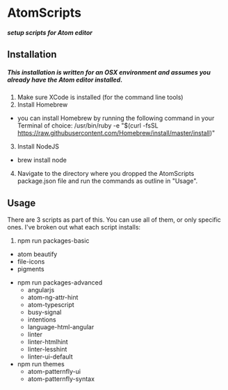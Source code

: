 # AtomScripts
##### setup scripts for Atom editor

## Installation
##### This installation is written for an OSX environment and assumes you already have the Atom editor installed.

1. Make sure XCode is installed (for the command line tools)
2. Install Homebrew
  - you can install Homebrew by running the following command in your Terminal of choice: /usr/bin/ruby -e "$(curl -fsSL https://raw.githubusercontent.com/Homebrew/install/master/install)"
3. Install NodeJS
  - brew install node
4. Navigate to the directory where you dropped the AtomScripts package.json file and run the commands as outline in "Usage".

## Usage
There are 3 scripts as part of this. You can use all of them, or only specific ones. I've broken out what each script installs:

1. npm run packages-basic
  - atom beautify
  - file-icons
  - pigments
* npm run packages-advanced
  - angularjs
  - atom-ng-attr-hint
  - atom-typescript
  - busy-signal
  - intentions
  - language-html-angular
  - linter
  - linter-htmlhint
  - linter-lesshint
  - linter-ui-default
* npm run themes
  - atom-patternfly-ui
  - atom-patternfly-syntax
